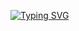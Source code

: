 


 [![Typing SVG](https://readme-typing-svg.herokuapp.com?font=Fira+Code&pause=1000&color=A8F718&center=true&vCenter=true&repeat=false&random=false&width=435&lines=Hello%2C++I'm+Diego+M%C3%BCller;I'm+27+years+old+;I'm+a+data+analyst;It's+a+pleasure+to+have+you+here)](https://git.io/typing-svg)




 
